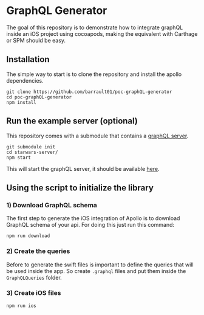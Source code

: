 # GraphQL Generator
The goal of this repository is to demonstrate how to integrate graphQL inside an iOS project using cocoapods, making the equivalent with Carthage or SPM should be easy.

## Installation 
The simple way to start is to clone the repository and install the apollo dependencies. 

    git clone https://github.com/barrault01/poc-graphQL-generator
    cd poc-graphQL-generator
    npm install

## Run the example server (optional)
This repository comes with a submodule that contains a [graphQL server](https://github.com/apollographql/starwars-server/).  

    git submodule init
    cd starwars-server/
    npm start

This will start the graphQL server, it should be available [here](http://localhost:8080/graphql).


## Using the script to initialize the library

### 1) Download GraphQL schema
The first step to generate the iOS integration of Apollo is to download GraphQL schema of your api. For doing this just run this command: 

    npm run download

### 2) Create the queries
Before to generate the swift files is important to define the queries that will be used inside the app. 
So create ```.graphql``` files and put them inside the ```GraphQLQueries``` folder.

### 3) Create iOS files
    npm run ios
